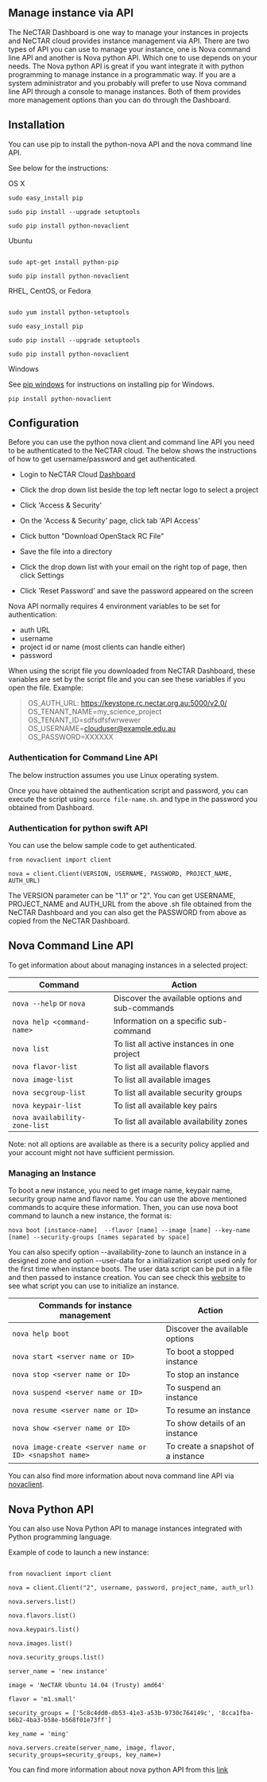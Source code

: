 ## Manage instance via API

The NeCTAR Dashboard is one way to manage your instances in projects and NeCTAR
cloud provides instance management via API. There are two types of API you can use
to manage your instance, one is Nova command line API and another is Nova python
API. Which one to use depends on your needs. The Nova python API is great if you
want integrate it with python programming to manage instance in a programmatic way.
If you are a system administrator and you probably will prefer to use Nova command
line API through a console to manage instances. Both of them provides more
management options than you can do through the Dashboard. 

## Installation

You can use pip to install the python-nova API and the nova command line API.

See below for the instructions:

OS X


`sudo easy_install pip`

`sudo pip install --upgrade setuptools`

`sudo pip install python-novaclient`


Ubuntu


```

sudo apt-get install python-pip

sudo pip install python-novaclient

```

RHEL, CentOS, or Fedora


```

sudo yum install python-setuptools

sudo easy_install pip

sudo pip install --upgrade setuptools

sudo pip install python-novaclient

```

Windows

See [pip windows][pip windows] for instructions on installing pip for Windows.

```
pip install python-novaclient
```

[pip windows]: http://docs.python-guide.org/en/latest/starting/install/win.html#distribute-pip


## Configuration

Before you can use the python nova client and command line API you need to be
authenticated to the NeCTAR cloud. The below shows the instructions of how to
get username/password and get authenticated.

- Login to NeCTAR Cloud [Dashboard][dashboard]

- Click the drop down list beside the top left nectar logo to select a project

- Click 'Access & Security'

- On the 'Access & Security' page, click tab 'API Access'

- Click button "Download OpenStack RC File"

- Save the file into a directory

- Click the drop down list with your email on the right top of page, then click
 Settings

- Click 'Reset Password' and save the password appeared on the screen


Nova API normally requires 4 environment variables to be set for authentication:

- auth URL
- username
- project id or name (most clients can handle either)
- password

When using the script file you downloaded from NeCTAR Dashboard, these
variables are set by the script file and you can see these variables
if you open the file. Example:

> OS_AUTH_URL: https://keystone.rc.nectar.org.au:5000/v2.0/ 
> OS_TENANT_NAME=my_science_project 
> OS_TENANT_ID=sdfsdfsfwrwewer 
> OS_USERNAME=clouduser@example.edu.au 
> OS_PASSWORD=XXXXXX

### Authentication for Command Line API

The below instruction assumes you use Linux operating system.

Once you have obtained the authentication script and password, you can execute
the script using ``` source file-name.sh ```. and type in the password you
obtained from Dashboard.

### Authentication for python swift API

You can use the below sample code to get authenticated. 


```from novaclient import client```

```nova = client.Client(VERSION, USERNAME, PASSWORD, PROJECT_NAME, AUTH_URL)```


The VERSION parameter can be "1.1" or "2". You can get USERNAME, PROJECT_NAME and
AUTH_URL from the above .sh file obtained from the NeCTAR Dashboard and you can
also get the PASSWORD from above as copied from the NeCTAR Dashboard.


## Nova Command Line API

To get information about about managing instances in a selected project:

| Command  | Action |
| ------------- | ------------- |
| ```nova --help``` or ```nova```   | Discover the available options and sub-commands |
| ```nova help <command-name>```  | Information on a specific sub-command |
| ```nova list ``` | To list all active instances in one project |
| ```nova flavor-list ``` | To list all available flavors |
| ```nova image-list ``` | To list all available images |
| ```nova secgroup-list ``` | To list all available security groups |
| ```nova keypair-list ``` | To list all available key pairs |
| ```nova availability-zone-list ``` | To list all available availability zones |

Note: not all options are available as there is a security policy applied and
your account might not have sufficient permission. 

### Managing an Instance

To boot a new instance, you need to get image name, keypair name, security group
name and flavor name. You can use the above mentioned commands to acquire these
information. Then, you can use nova boot command to launch a new instance, the
format is:


```nova boot [instance-name]  --flavor [name] --image [name] --key-name [name] --security-groups [names separated by space]```

You can also specify option --availability-zone to launch an instance in a
designed zone and option --user-data <user-data-file> for a initialization script
used only for the first time when instance boots. The user data script can be
put in a file and then passed to instance creation. You can see check this
[website][cloudinit] to see what script you can use to initialize an instance. 

| Commands for instance management  | Action |
| ------------- | ------------- |
| ```nova help boot ```  | Discover the available options |
| ```nova start <server name or ID>``` | To boot a stopped instance |
| ```nova stop <server name or ID>``` | To stop an instance |
| ```nova suspend <server name or ID>``` | To suspend an instance |
| ```nova resume <server name or ID>``` | To resume an instance |
| ```nova show <server name or ID>``` | To show details of an instance |
| ```nova image-create <server name or ID> <snapshot name>```  | To create a snapshot of a instance |

You can also find more information about nova command line API via
[novaclient][novaclient].

## Nova Python API

You can also use Nova Python API to manage instances integrated with Python
programming language.

Example of code to launch a new instance:

```

from novaclient import client

nova = client.Client("2", username, password, project_name, auth_url)

nova.servers.list()

nova.flavors.list()

nova.keypairs.list()

nova.images.list()

nova.security_groups.list()

server_name = 'new instance'

image = 'NeCTAR Ubuntu 14.04 (Trusty) amd64'

flavor = 'm1.small'

security_groups = ['5c8c4dd0-db53-41e3-a53b-9730c764149c', '8cca1fba-b6b2-4ba3-b58e-b568f01e73ff']

key_name = 'ming'

nova.servers.create(server_name, image, flavor, security_groups=security_groups, key_name=)

``` 


You can find more information about nova python API from this [link][pythonapi]

[dashboard]: https://dashboard.rc.nectar.org.au
[pip windows]: http://docs.python-guide.org/en/latest/starting/install/win/
[cloudinit]: https://cloudinit.readthedocs.org/en/latest/
[novaclient]: http://docs.openstack.org/cli-reference/content/novaclient_commands.html
[pythonapi]: http://docs.openstack.org/developer/python-novaclient/api.html